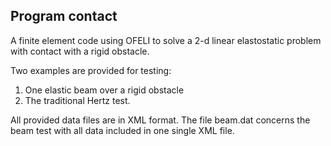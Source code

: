 Program contact
---------------
A finite element code using OFELI to solve a 2-d linear elastostatic problem
with contact with a rigid obstacle.

Two examples are provided for testing:
1. One elastic beam over a rigid obstacle
2. The traditional Hertz test.

All provided data files are in XML format.
The file beam.dat concerns the beam test with all data included in one single XML file.


